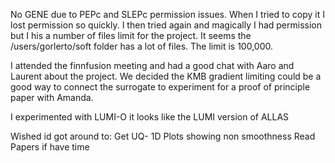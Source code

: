 No GENE due to PEPc and SLEPc permission issues. When I tried to copy it I lost permission so quickly. I then tried again and magically I had permission but I his a number of files limit for the project. It seems the /users/gorlerto/soft folder has a lot of files. The limit is 100,000. 

I attended the finnfusion meeting and had a good chat with Aaro and Laurent about the project. We decided the KMB gradient limiting could be a good way to connect the surrogate to experiment for a proof of principle paper with Amanda. 

I experimented with LUMI-O it looks like the LUMI version of ALLAS

Wished id got around to:
Get UQ- 1D Plots showing non smoothness
Read Papers if have time




